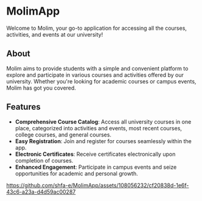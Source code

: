 # MolimApp

Welcome to Molim, your go-to application for accessing all the courses, activities, and events at our university!

## About
Molim aims to provide students with a simple and convenient platform to explore and participate in various courses and activities offered by our university. Whether you're looking for academic courses or campus events, Molim has got you covered.

## Features

- **Comprehensive Course Catalog**: Access all university courses in one place, categorized into activities and events, most recent courses, college courses, and general courses.
- **Easy Registration**: Join and register for courses seamlessly within the app.
- **Electronic Certificates**: Receive certificates electronically upon completion of courses.
- **Enhanced Engagement**: Participate in campus events and seize opportunities for academic and personal growth.

https://github.com/shfa-e/MolimApp/assets/108056232/cf20838d-1e6f-43c6-a23a-d4d59ac00287
